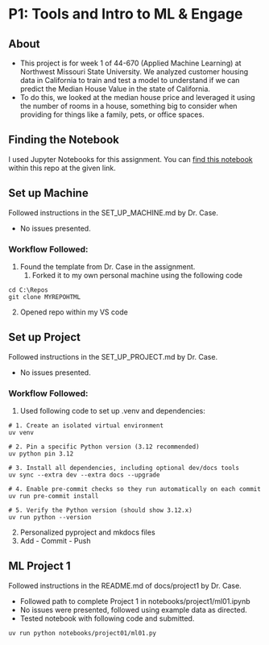 # P1: Tools and Intro to ML & Engage
## About
- This project is for week 1 of 44-670 (Applied Machine Learning) at Northwest Missouri State University. We analyzed customer housing data in California to train and test a model to understand if we can predict the Median House Value in the state of California.
- To do this, we looked at the median house price and leveraged it using the number of rooms in a house, something big to consider when providing for things like a family, pets, or office spaces.

## Finding the Notebook
I used Jupyter Notebooks for this assignment. You can [find this notebook](notebooks/project01/ml01.ipynb) within this repo at the given link.

## Set up Machine
Followed instructions in the SET_UP_MACHINE.md by Dr. Case.
- No issues presented.
### Workflow Followed:
1. Found the template from Dr. Case in the assignment.
   1. Forked it to my own personal machine using the following code
```shell
cd C:\Repos
git clone MYREPOHTML
```
2. Opened repo within my VS code

## Set up Project
Followed instructions in the SET_UP_PROJECT.md by Dr. Case.
- No issues presented.
### Workflow Followed:
1. Used following code to set up .venv and dependencies:
```shell
# 1. Create an isolated virtual environment
uv venv

# 2. Pin a specific Python version (3.12 recommended)
uv python pin 3.12

# 3. Install all dependencies, including optional dev/docs tools
uv sync --extra dev --extra docs --upgrade

# 4. Enable pre-commit checks so they run automatically on each commit
uv run pre-commit install

# 5. Verify the Python version (should show 3.12.x)
uv run python --version
```
2. Personalized pyproject and mkdocs files
3. Add - Commit - Push

## ML Project 1
Followed instructions in the README.md of docs/project1 by Dr. Case.
- Followed path to complete Project 1 in notebooks/project1/ml01.ipynb
- No issues were presented, followed using example data as directed.
- Tested notebook with following code and submitted.
```shell
uv run python notebooks/project01/ml01.py
```